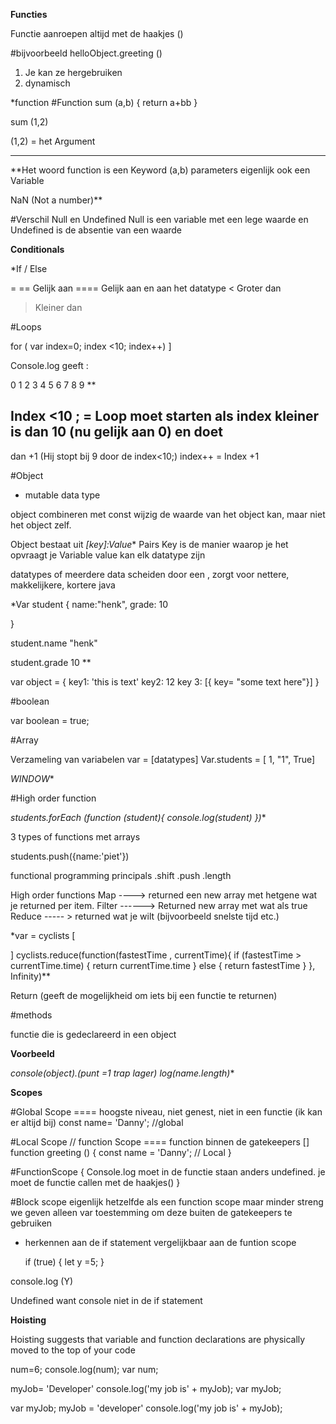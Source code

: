 
**Functies**

Functie aanroepen altijd met de haakjes ()

#bijvoorbeeld
helloObject.greeting ()

1. Je kan ze hergebruiken
2. dynamisch


*function
#Function sum (a,b) {
  return a+bb
}

sum (1,2)

(1,2) = het Argument

***


**Het woord function is een Keyword
(a,b) parameters eigenlijk ook een Variable

NaN (Not a number)**

#Verschil Null en Undefined
Null is een variable met een lege waarde en Undefined is de absentie van een waarde


**Conditionals**

*If / Else  

=
== Gelijk aan
==== Gelijk aan en aan het datatype
< Groter dan
> Kleiner dan


 #Loops

 for ( var index=0; index <10;  index++) ]

 Console.log geeft :

0
1
2
3
4
5
6
7
8
9
**

## Index <10 ; = Loop moet starten als index kleiner is dan 10 (nu gelijk aan 0) en doet
 dan +1 (Hij stopt bij 9 door de index<10;)
 index++ = Index +1



#Object

* mutable data type

object combineren met const
wijzig de waarde van het object kan, maar niet het object zelf.

Object bestaat uit *[key]:Value** Pairs
Key is de manier waarop je het opvraagt je Variable
value kan elk datatype zijn

datatypes of meerdere data scheiden door een ,
zorgt voor nettere, makkelijkere, kortere java

*Var student {
  name:"henk",
  grade: 10

}

student.name
"henk"

student.grade
10
**


var object = {
  key1: 'this is text'
  key2: 12
  key 3: [{
    key= "some text here"}]
}


#boolean

var boolean = true;



#Array

Verzameling van variabelen
var = [datatypes]
Var.students  = [ 1, "1", True]


*WINDOW**


#High order function

*students.forEach (function (student){
  console.log(student)
})**


3 types of functions met arrays

students.push({name:'piet'})

functional programming principals
.shift
.push
.length

High order functions
Map ----> returned een new array  met hetgene wat je returned per item.
Filter ------> Returned new array met wat als true
Reduce  ----- > returned wat je wilt  (bijvoorbeeld snelste tijd etc.)



*var = cyclists [

]
cyclists.reduce(function(fastestTime , currentTime){
  if (fastestTime > currentTime.time) {
    return currentTime.time
  } else {
    return fastestTime
  }
}, Infinity)**


Return (geeft de mogelijkheid om iets bij een functie te returnen)

#methods

functie die is gedeclareerd in een object


**Voorbeeld**

*console(object).(punt =1 trap lager) log(name.length)**



**Scopes**


#Global Scope ==== hoogste niveau, niet genest, niet in een functie (ik kan er altijd bij)
    const name= 'Danny'; //global

#Local Scope // function Scope ==== function binnen de gatekeepers []
function greeting () {
  const name = 'Danny'; // Local
}

#FunctionScope {
  Console.log moet in de functie staan anders undefined.
  je moet de functie callen met de haakjes()
}


#Block scope eigenlijk hetzelfde als een function scope maar minder streng
we geven alleen var toestemming om deze buiten de gatekeepers te gebruiken

- herkennen aan de if statement vergelijkbaar aan de funtion scope

  if (true) {
    let y =5;
  }

console.log (Y)

   Undefined want console niet in de if statement


**Hoisting**

Hoisting suggests that variable and function declarations are physically moved to the top
of your code

num=6;
console.log(num);
var num;

myJob= 'Developer'
console.log('my job is' + myJob);
var myJob;

var myJob;
myJob = 'developer'
console.log('my job is' + myJob);
